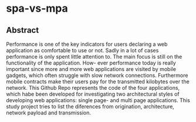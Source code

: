 # spa-vs-mpa
## Abstract
Performance is one of the key indicators for users declaring a web application as
comfortable to use or not. Sadly in a lot of cases performance is only spent little
attention to. The main focus is still on the functionality of the application. How-
ever performance today is really important since more and more web applications
are visited by mobile gadgets, which often struggle with slow network connections.
Furthermore mobile contracts make their users pay for the transmitted kilobytes
over the network. 
This Github Repo represents the code of the four applications, which habe been developed for investigating two architectural styles
of developing web applications: single page- and multi page applications.
This study project tries to list the diferences from origination, architecture, network payload and
transmission.
